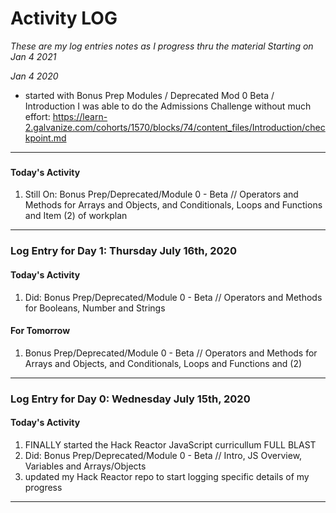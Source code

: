 # Activity LOG

*These are my log entries notes as I progress thru the material*
*Starting on Jan 4 2021*


*Jan 4 2020*
- started with Bonus Prep Modules / Deprecated Mod 0 Beta / Introduction
I was able to do the Admissions Challenge without much effort:
https://learn-2.galvanize.com/cohorts/1570/blocks/74/content_files/Introduction/checkpoint.md











----------------------------------------------------------------

### 
#### **Today's Activity** 
1. Still On: Bonus Prep/Deprecated/Module 0 - Beta // Operators and Methods for Arrays and Objects, and Conditionals, Loops and Functions and Item (2) of workplan

----------------------------------------------------------------

### Log Entry for Day 1: Thursday July 16th, 2020
#### **Today's Activity** 
1. Did: Bonus Prep/Deprecated/Module 0 - Beta // Operators and Methods for Booleans, Number and Strings  

#### **For Tomorrow**
1. Bonus Prep/Deprecated/Module 0 - Beta // Operators and Methods for Arrays and Objects, and Conditionals, Loops and Functions and (2)

----------------------------------------------------------------

### Log Entry for Day 0: Wednesday July 15th, 2020
#### **Today's Activity** 
1. FINALLY started the Hack Reactor JavaScript curricullum FULL BLAST 
2. Did: Bonus Prep/Deprecated/Module 0 - Beta // Intro, JS Overview, Variables and Arrays/Objects 
3. updated my Hack Reactor repo to start logging specific details of my progress

----------------------------------------------------------------




